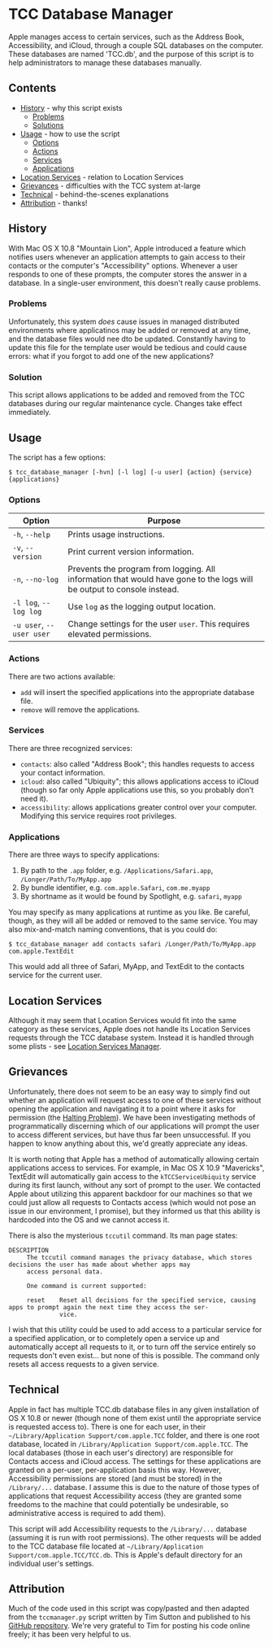 TCC Database Manager
====================

Apple manages access to certain services, such as the Address Book, Accessibility, and iCloud, through a couple SQL databases on the computer.  These databases are named 'TCC.db', and the purpose of this script is to help administrators to manage these databases manually.

## Contents

* [History](#history) - why this script exists
  * [Problems](#problems)
  * [Solutions](#solutions)
* [Usage](#usage) - how to use the script
  * [Options](#options)
  * [Actions](#actions)
  * [Services](#services)
  * [Applications](#applications)
* [Location Services](#location-services) - relation to Location Services
* [Grievances](#greivances) - difficulties with the TCC system at-large
* [Technical](#technical) - behind-the-scenes explanations
* [Attribution](#attribution) - thanks!

## History

With Mac OS X 10.8 "Mountain Lion", Apple introduced a feature which notifies users whenever an application attempts to gain access to their contacts or the computer's "Accessibility" options.  Whenever a user responds to one of these prompts, the computer stores the answer in a database.  In a single-user environment, this doesn't really cause problems.

### Problems

Unfortunately, this system *does* cause issues in managed distributed environments where applicatinos may be added or removed at any time, and the database files would nee dto be updated.  Constantly having to update this file for the template user would be tedious and could cause errors: what if you forgot to add one of the new applications?

### Solution

This script allows applications to be added and removed from the TCC databases during our regular maintenance cycle.  Changes take effect immediately.

## Usage

The script has a few options:

```
$ tcc_database_manager [-hvn] [-l log] [-u user] {action} {service} {applications}
```

### Options

| Option | Purpose |
|--------|---------|
| `-h`, `--help` | Prints usage instructions. |
| `-v`, `--version` | Print current version information. |
| `-n`, `--no-log` | Prevents the program from logging.  All information that would have gone to the logs will be output to console instead. |
| `-l log`, `--log log` | Use `log` as the logging output location. |
| `-u user`, `--user user` | Change settings for the user `user`.  This requires elevated permissions. |

### Actions

There are two actions available:

* `add` will insert the specified applications into the appropriate database file.
* `remove` will remove the applications.

### Services

There are three recognized services:

* `contacts`: also called "Address Book"; this handles requests to access your contact information.
* `icloud`: also called "Ubiquity"; this allows applications access to iCloud (though so far only Apple applications use this, so you probably don't need it).
* `accessibility`: allows applications greater control over your computer.  Modifying this service requires root privileges.

### Applications

There are three ways to specify applications:

1. By path to the `.app` folder, e.g. `/Applications/Safari.app`, `/Longer/Path/To/MyApp.app`
2. By bundle identifier, e.g. `com.apple.Safari`, `com.me.myapp`
3. By shortname as it would be found by Spotlight, e.g. `safari`, `myapp`

You may specify as many applications at runtime as you like.  Be careful, though, as they will all be added or removed to the same service.  You may also mix-and-match naming conventions, that is you could do:

```
$ tcc_database_manager add contacts safari /Longer/Path/To/MyApp.app com.apple.TextEdit
```

This would add all three of Safari, MyApp, and TextEdit to the contacts service for the current user.

## Location Services

Although it may seem that Location Services would fit into the same category as these services, Apple does not handle its Location Services requests through the TCC database system.  Instead it is handled through some plists - see [Location Services Manager](https://github.com/univ-of-utah-marriott-library-apple/location_services_manager).

## Grievances

Unfortunately, there does not seem to be an easy way to simply find out whether an application will request access to one of these services without opening the application and navigating it to a point where it asks for permission (the [Halting Problem](http://en.wikipedia.org/wiki/Halting_problem)).  We have been investigating methods of programmatically discerning which of our applications will prompt the user to access different services, but have thus far been unsuccessful.  If you happen to know anything about this, we'd greatly appreciate any ideas.

It is worth noting that Apple has a method of automatically allowing certain applications access to services.  For example, in Mac OS X 10.9 "Mavericks", TextEdit will automatically gain access to the `kTCCServiceUbiquity` service during its first launch, without any sort of prompt to the user.  We contacted Apple about utilizing this apparent backdoor for our machines so that we could just allow all requests to Contacts access (which would not pose an issue in our environment, I promise), but they informed us that this ability is hardcoded into the OS and we cannot access it.

There is also the mysterious `tccutil` command.  Its man page states:
```
DESCRIPTION
     The tccutil command manages the privacy database, which stores decisions the user has made about whether apps may
     access personal data.

     One command is current supported:

     reset    Reset all decisions for the specified service, causing apps to prompt again the next time they access the ser-
              vice.
```
I wish that this utility could be used to add access to a particular service for a specified application, or to completely open a service up and automatically accept all requests to it, or to turn off the service entirely so requests don't even exist... but none of this is possible.  The command only resets all access requests to a given service.

## Technical

Apple in fact has multiple TCC.db database files in any given installation of OS X 10.8 or newer (though none of them exist until the appropriate service is requested access to).  There is one for each user, in their `~/Library/Application Support/com.apple.TCC` folder, and there is one root database, located in `/Library/Application Support/com.apple.TCC`.  The local databases (those in each user's directory) are responsible for Contacts access and iCloud access.  The settings for these applications are granted on a per-user, per-application basis this way.  However, Accessibility permissions are stored (and must be stored) in the `/Library/...` database.  I assume this is due to the nature of those types of applications that request Accessibility access (they are granted some freedoms to the machine that could potentially be undesirable, so administrative access is required to add them).

This script will add Accessibility requests to the `/Library/...` database (assuming it is run with root permissions).  The other requests will be added to the TCC database file located at `~/Library/Application Support/com.apple.TCC/TCC.db`.  This is Apple's default directory for an individual user's settings.

## Attribution

Much of the code used in this script was copy/pasted and then adapted from the `tccmanager.py` script written by Tim Sutton and published to his [GitHub repository](http://github.com/timsutton/scripts/tree/master/tccmanager).  We're very grateful to Tim for posting his code online freely; it has been very helpful to us.
